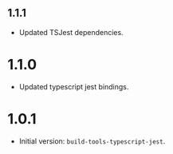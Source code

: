 ## 1.1.1

- Updated TSJest dependencies.

# 1.1.0

- Updated typescript jest bindings.

# 1.0.1

- Initial version: `build-tools-typescript-jest`.
